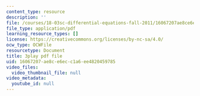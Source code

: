 ```yaml
---
content_type: resource
description: ''
file: /courses/18-03sc-differential-equations-fall-2011/16067207ae8ce6ecc1a6ee4820459785_Y9_zrupnz0Q.pdf
file_type: application/pdf
learning_resource_types: []
license: https://creativecommons.org/licenses/by-nc-sa/4.0/
ocw_type: OCWFile
resourcetype: Document
title: 3play pdf file
uid: 16067207-ae8c-e6ec-c1a6-ee4820459785
video_files:
  video_thumbnail_file: null
video_metadata:
  youtube_id: null
---
```

